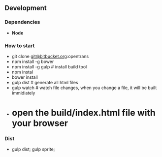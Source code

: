 ## Development ##

### Dependencies ###

* **Node**

### How to start ###

* git clone git@bitbucket.org:opentrans
* npm install -g bower
* npm install -g gulp # install build tool
* npm instal 
* bower install
* gulp dist # generate all html files
* gulp watch  # watch file changes, when you change a file, it will be built immidiately
* # open the build/index.html file with your browser

### Dist ###
* gulp dist; gulp sprite;
